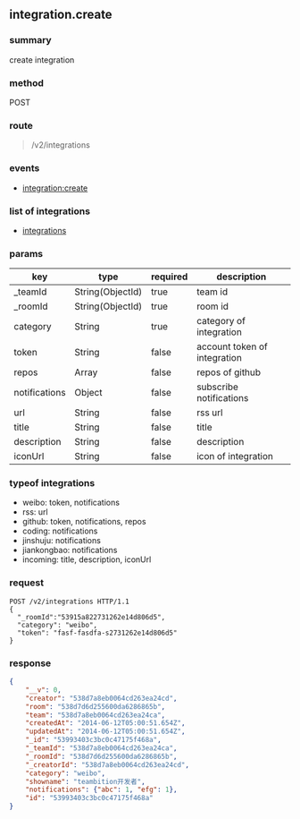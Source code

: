 ## integration.create

### summary
create integration

### method
POST

### route
> /v2/integrations

### events
* [integration:create](../event/integration.create.html)

### list of integrations
* [integrations](/doc/integrations/readme.html)

### params
<table>
  <thead>
    <tr>
      <th>key</th>
      <th>type</th>
      <th>required</th>
      <th>description</th>
    </tr>
  </thead>
  <tbody>
    <tr>
      <td>_teamId</td>
      <td>String(ObjectId)</td>
      <td>true</td>
      <td>team id</td>
    </tr>
    <tr>
      <td>_roomId</td>
      <td>String(ObjectId)</td>
      <td>true</td>
      <td>room id</td>
    </tr>
    <tr>
      <td>category</td>
      <td>String</td>
      <td>true</td>
      <td>category of integration</td>
    </tr>
    <tr>
      <td>token</td>
      <td>String</td>
      <td>false</td>
      <td>account token of integration</td>
    </tr>
    <tr>
      <td>repos</td>
      <td>Array</td>
      <td>false</td>
      <td>repos of github</td>
    </tr>
    <tr>
      <td>notifications</td>
      <td>Object</td>
      <td>false</td>
      <td>subscribe notifications</td>
    </tr>
    <tr>
      <td>url</td>
      <td>String</td>
      <td>false</td>
      <td>rss url</td>
    </tr>
    <tr>
      <td>title</td>
      <td>String</td>
      <td>false</td>
      <td>title</td>
    </tr>
    <tr>
      <td>description</td>
      <td>String</td>
      <td>false</td>
      <td>description</td>
    </tr>
    <tr>
      <td>iconUrl</td>
      <td>String</td>
      <td>false</td>
      <td>icon of integration</td>
    </tr>
  </tbody>
</table>

### typeof integrations

- weibo: token, notifications
- rss: url
- github: token, notifications, repos
- coding: notifications
- jinshuju: notifications
- jiankongbao: notifications
- incoming: title, description, iconUrl

### request
```
POST /v2/integrations HTTP/1.1
{
  "_roomId":"53915a822731262e14d806d5",
  "category": "weibo",
  "token": "fasf-fasdfa-s2731262e14d806d5"
}
```

### response
```json
{
    "__v": 0,
    "creator": "538d7a8eb0064cd263ea24cd",
    "room": "538d7d6d255600da6286865b",
    "team": "538d7a8eb0064cd263ea24ca",
    "createdAt": "2014-06-12T05:00:51.654Z",
    "updatedAt": "2014-06-12T05:00:51.654Z",
    "_id": "53993403c3bc0c47175f468a",
    "_teamId": "538d7a8eb0064cd263ea24ca",
    "_roomId": "538d7d6d255600da6286865b",
    "_creatorId": "538d7a8eb0064cd263ea24cd",
    "category": "weibo",
    "showname": "teambition开发者",
    "notifications": {"abc": 1, "efg": 1},
    "id": "53993403c3bc0c47175f468a"
}
```
